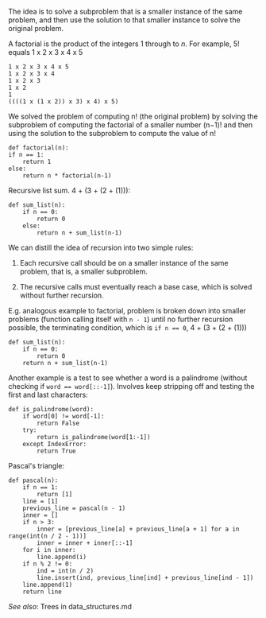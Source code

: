 The idea is to solve a subproblem that is a smaller instance of the same problem, and then use the solution to that smaller instance to solve the original problem.

A factorial is the product of the integers 1 through to *n*. For example, 5! equals 1 x 2 x 3 x 4 x 5

    1 x 2 x 3 x 4 x 5
    1 x 2 x 3 x 4
    1 x 2 x 3
    1 x 2
    1
    ((((1 x (1 x 2)) x 3) x 4) x 5)

We solved the problem of computing n! (the original problem) by solving the subproblem of computing the factorial of a smaller number (n−1)! and then using the solution to the subproblem to compute the value of n!

    def factorial(n):
    if n == 1:
        return 1
    else:
        return n * factorial(n-1)

Recursive list sum. 4 + (3 + (2 + (1))):

    def sum_list(n):
        if n == 0:
            return 0
        else:
            return n + sum_list(n-1)

We can distill the idea of recursion into two simple rules:

1) Each recursive call should be on a smaller instance of the same problem, that is, a smaller subproblem.

2) The recursive calls must eventually reach a base case, which is solved without further recursion.

E.g. analogous example to factorial, problem is broken down into smaller problems (function calling itself with `n - 1`) until no further recursion possible, the terminating condition, which is `if n == 0`,   4 + (3 + (2 + (1)))

    def sum_list(n):
        if n == 0:
            return 0
        return n + sum_list(n-1)

Another example is a test to see whether a word is a palindrome (without checking if `word == word[::-1]`).
Involves keep stripping off and testing the first and last characters:

    def is_palindrome(word):
        if word[0] != word[-1]:
            return False
        try:
            return is_palindrome(word[1:-1])
        except IndexError:
            return True

Pascal's triangle:

    def pascal(n):
        if n == 1:
            return [1]
        line = [1]
        previous_line = pascal(n - 1)
        inner = []
        if n > 3:
            inner = [previous_line[a] + previous_line[a + 1] for a in range(int(n / 2 - 1))]
            inner = inner + inner[::-1]
        for i in inner:
            line.append(i)
        if n % 2 != 0:
            ind = int(n / 2)
            line.insert(ind, previous_line[ind] + previous_line[ind - 1])
        line.append(1)
        return line

*See also*: Trees in data_structures.md